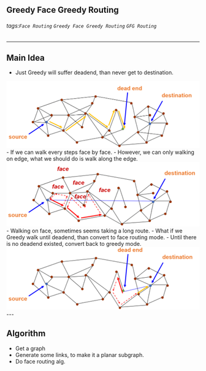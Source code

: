 ## Greedy Face Greedy Routing
###### tags:`Face Routing` `Greedy Face Greedy Routing` `GFG Routing`

---
## Main Idea
- Just Greedy will suffer deadend, than never get to destination.
<img src=https://github.com/wewanadi/GFG_routing/blob/master/.picture/GFG%20(2).png width="600">
- If we can walk every steps face by face.
- However, we can only walking on edge, what we should do is walk along the edge.
<img src=https://github.com/wewanadi/GFG_routing/blob/master/.picture/GFG%20(3).png width="600">
- Walking on face, sometimes seems taking a long route.
- What if we Greedy walk until deadend, than convert to face routing mode.
- Until there is no deadend existed, convert back to greedy mode.
<img src=https://github.com/wewanadi/GFG_routing/blob/master/.picture/GFG%20(4).png width="600">
---

## Algorithm
- Get a graph
- Generate some links, to make it a planar subgraph.
- Do face routing alg.
